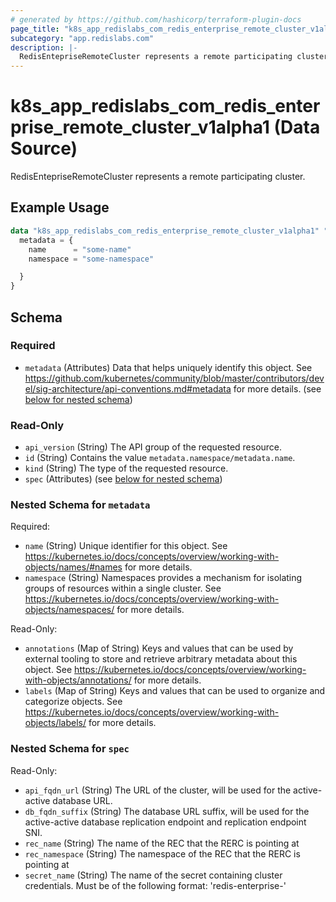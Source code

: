 ```yaml
---
# generated by https://github.com/hashicorp/terraform-plugin-docs
page_title: "k8s_app_redislabs_com_redis_enterprise_remote_cluster_v1alpha1 Data Source - terraform-provider-k8s"
subcategory: "app.redislabs.com"
description: |-
  RedisEntepriseRemoteCluster represents a remote participating cluster.
---
```


# k8s_app_redislabs_com_redis_enterprise_remote_cluster_v1alpha1 (Data Source)

RedisEntepriseRemoteCluster represents a remote participating cluster.

## Example Usage

```terraform
data "k8s_app_redislabs_com_redis_enterprise_remote_cluster_v1alpha1" "example" {
  metadata = {
    name      = "some-name"
    namespace = "some-namespace"

  }
}
```

<!-- schema generated by tfplugindocs -->
## Schema

### Required

- `metadata` (Attributes) Data that helps uniquely identify this object. See https://github.com/kubernetes/community/blob/master/contributors/devel/sig-architecture/api-conventions.md#metadata for more details. (see [below for nested schema](#nestedatt--metadata))

### Read-Only

- `api_version` (String) The API group of the requested resource.
- `id` (String) Contains the value `metadata.namespace/metadata.name`.
- `kind` (String) The type of the requested resource.
- `spec` (Attributes) (see [below for nested schema](#nestedatt--spec))

<a id="nestedatt--metadata"></a>
### Nested Schema for `metadata`

Required:

- `name` (String) Unique identifier for this object. See https://kubernetes.io/docs/concepts/overview/working-with-objects/names/#names for more details.
- `namespace` (String) Namespaces provides a mechanism for isolating groups of resources within a single cluster. See https://kubernetes.io/docs/concepts/overview/working-with-objects/namespaces/ for more details.

Read-Only:

- `annotations` (Map of String) Keys and values that can be used by external tooling to store and retrieve arbitrary metadata about this object. See https://kubernetes.io/docs/concepts/overview/working-with-objects/annotations/ for more details.
- `labels` (Map of String) Keys and values that can be used to organize and categorize objects. See https://kubernetes.io/docs/concepts/overview/working-with-objects/labels/ for more details.


<a id="nestedatt--spec"></a>
### Nested Schema for `spec`

Read-Only:

- `api_fqdn_url` (String) The URL of the cluster, will be used for the active-active database URL.
- `db_fqdn_suffix` (String) The database URL suffix, will be used for the active-active database replication endpoint and replication endpoint SNI.
- `rec_name` (String) The name of the REC that the RERC is pointing at
- `rec_namespace` (String) The namespace of the REC that the RERC is pointing at
- `secret_name` (String) The name of the secret containing cluster credentials. Must be of the following format: 'redis-enterprise-<RERC name>'
